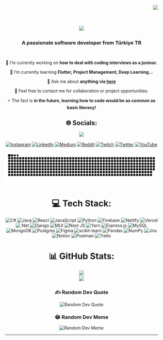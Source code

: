 <div align="right">
    
[![](https://visitcount.itsvg.in/api?id=MSimsek07&icon=0&color=0)](https://visitcount.itsvg.in)

</div>
<h1 align="center">
    <img src="https://readme-typing-svg.herokuapp.com/?font=Righteous&size=35&center=true&vCenter=true&width=500&height=70&duration=4000&lines=Hi+There!+👋;+I'm+Muhammet+Ali+Şimşek!;Have+a+nice+day!" />
</h1>

<h3 align="center">A passionate software developer from Türkiye TR</h3>

<br/>

<div align="center">
 
 🔭 I’m currently working on **how to deal with coding interviews as a juniour.**
 
 🌱 I’m currently learning **Flutter, Project Management, Deep Learning...**

 💬 Ask me about **anything via [here](https://github.com/MSimsek07/MSimsek07/issues)**

 📧 Feel free to contact me for collaboration or project opportunities.

 ⚡ The fact is **in the future, learning how to code would be as common as basic literacy!**

 </div>
 

<div align="center">
    
## 🌐 Socials:
<a href="mailto:masimsek.official@gmail.com">
    <img src="https://img.shields.io/badge/Gmail-333333?style=for-the-badge&logo=gmail&logoColor=red" />
  </a>
  
[![Instagram](https://img.shields.io/badge/Instagram-%23E4405F.svg?logo=Instagram&logoColor=white)](https://instagram.com/the.finifugal) [![LinkedIn](https://img.shields.io/badge/LinkedIn-%230077B5.svg?logo=linkedin&logoColor=white)](https://linkedin.com/in/muhammet-ali-simsek) [![Medium](https://img.shields.io/badge/Medium-12100E?logo=medium&logoColor=white)](https://medium.com/@muhammetsimsek306) [![Reddit](https://img.shields.io/badge/Reddit-%23FF4500.svg?logo=Reddit&logoColor=white)](https://reddit.com/user/hewaits) [![Twitch](https://img.shields.io/badge/Twitch-%239146FF.svg?logo=Twitch&logoColor=white)](https://twitch.tv/livayi_sama) [![Twitter](https://img.shields.io/badge/Twitter-%231DA1F2.svg?logo=Twitter&logoColor=white)](https://twitter.com/finifugalOne) [![YouTube](https://img.shields.io/badge/YouTube-%23FF0000.svg?logo=YouTube&logoColor=white)](https://youtube.com/@out-of-sight) 

</div>

<div align="center">

<picture>
  <source media="(prefers-color-scheme: dark)" srcset="https://raw.githubusercontent.com/MSimsek07/MSimsek07/output/github-contribution-grid-snake-dark.svg">
  <source media="(prefers-color-scheme: light)" srcset="https://raw.githubusercontent.com/MSimsek07/MSimsek07/output/github-contribution-grid-snake.svg">
  <img alt="github contribution grid snake animation" src="https://raw.githubusercontent.com/MSimsek07/MSimsek07/output/github-contribution-grid-snake.svg">
</picture>

</div>


<div align="center">

# 💻 Tech Stack:
![C#](https://img.shields.io/badge/c%23-%23239120.svg?style=for-the-badge&logo=c-sharp&logoColor=white) ![Java](https://img.shields.io/badge/java-%23ED8B00.svg?style=for-the-badge&logo=java&logoColor=white) ![React](https://img.shields.io/badge/react-%2320232a.svg?style=for-the-badge&logo=react&logoColor=%2361DAFB) ![JavaScript](https://img.shields.io/badge/javascript-%23323330.svg?style=for-the-badge&logo=javascript&logoColor=%23F7DF1E) ![Python](https://img.shields.io/badge/python-3670A0?style=for-the-badge&logo=python&logoColor=ffdd54) ![Firebase](https://img.shields.io/badge/firebase-%23039BE5.svg?style=for-the-badge&logo=firebase) ![Netlify](https://img.shields.io/badge/netlify-%23000000.svg?style=for-the-badge&logo=netlify&logoColor=#00C7B7) ![Vercel](https://img.shields.io/badge/vercel-%23000000.svg?style=for-the-badge&logo=vercel&logoColor=white) ![.Net](https://img.shields.io/badge/.NET-5C2D91?style=for-the-badge&logo=.net&logoColor=white) ![Django](https://img.shields.io/badge/django-%23092E20.svg?style=for-the-badge&logo=django&logoColor=white) ![MUI](https://img.shields.io/badge/MUI-%230081CB.svg?style=for-the-badge&logo=material-ui&logoColor=white) ![Next JS](https://img.shields.io/badge/Next-black?style=for-the-badge&logo=next.js&logoColor=white) ![Yarn](https://img.shields.io/badge/yarn-%232C8EBB.svg?style=for-the-badge&logo=yarn&logoColor=white) ![Express.js](https://img.shields.io/badge/express.js-%23404d59.svg?style=for-the-badge&logo=express&logoColor=%2361DAFB) ![MySQL](https://img.shields.io/badge/mysql-%2300f.svg?style=for-the-badge&logo=mysql&logoColor=white) ![MongoDB](https://img.shields.io/badge/MongoDB-%234ea94b.svg?style=for-the-badge&logo=mongodb&logoColor=white) ![Postgres](https://img.shields.io/badge/postgres-%23316192.svg?style=for-the-badge&logo=postgresql&logoColor=white) 	![Figma](https://img.shields.io/badge/figma-%23F24E1E.svg?style=for-the-badge&logo=figma&logoColor=white) ![scikit-learn](https://img.shields.io/badge/scikit--learn-%23F7931E.svg?style=for-the-badge&logo=scikit-learn&logoColor=white) ![Pandas](https://img.shields.io/badge/pandas-%23150458.svg?style=for-the-badge&logo=pandas&logoColor=white) ![NumPy](https://img.shields.io/badge/numpy-%23013243.svg?style=for-the-badge&logo=numpy&logoColor=white) ![Jira](https://img.shields.io/badge/jira-%230A0FFF.svg?style=for-the-badge&logo=jira&logoColor=white) ![Notion](https://img.shields.io/badge/Notion-%23000000.svg?style=for-the-badge&logo=notion&logoColor=white) ![Postman](https://img.shields.io/badge/Postman-FF6C37?style=for-the-badge&logo=postman&logoColor=white) ![Trello](https://img.shields.io/badge/Trello-%23026AA7.svg?style=for-the-badge&logo=Trello&logoColor=white)

</div>

<div align="center">

# 📊 GitHub Stats:
![](https://github-readme-streak-stats.herokuapp.com/?user=MSimsek07&theme=dark&hide_border=false)<br/>
![](https://github-readme-stats.vercel.app/api/top-langs/?username=MSimsek07&theme=dark&hide_border=false&include_all_commits=true&count_private=false&layout=compact)

</div>
    
<div align="center">
    <h3>✍️ Random Dev Quote</h3>
    <img src="https://quotes-github-readme.vercel.app/api?type=horizontal&theme=radical" alt="Random Dev Quote">
     <h3>😂 Random Dev Meme</h3>
    <img src="https://randommeme-five.vercel.app/" alt="Random Dev Meme" style="max-width: 100%; height: auto;">
</div>

    

---
